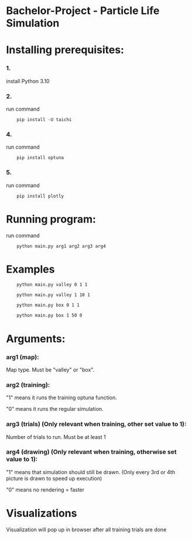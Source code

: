 # Bachelor-Project - Particle Life Simulation

# Installing prerequisites:
### 1. 
install Python 3.10

### 2. 
run command

        pip install -U taichi

### 4. 
run command

        pip install optuna

### 5. 
run command

        pip install plotly

# Running program:
run command 

        python main.py arg1 arg2 arg3 arg4

# Examples
        python main.py valley 0 1 1 

        python main.py valley 1 10 1 

        python main.py box 0 1 1 

        python main.py box 1 50 0 

# Arguments:

### arg1 (map): 
Map type. Must be "valley" or "box".

### arg2 (training): 
"1" means it runs the training optuna function. 

"0" means it runs the regular simulation.

### arg3 (trials) (Only relevant when training, other set value to 1): 

Number of trials to run. Must be at least 1

###  arg4 (drawing) (Only relevant when training, otherwise set value to 1):

"1" means that simulation should still be drawn. (Only every 3rd or 4th picture is drawn to speed up execution)

"0" means no rendering = faster

# Visualizations
Visualization will pop up in browser after all training trials are done
